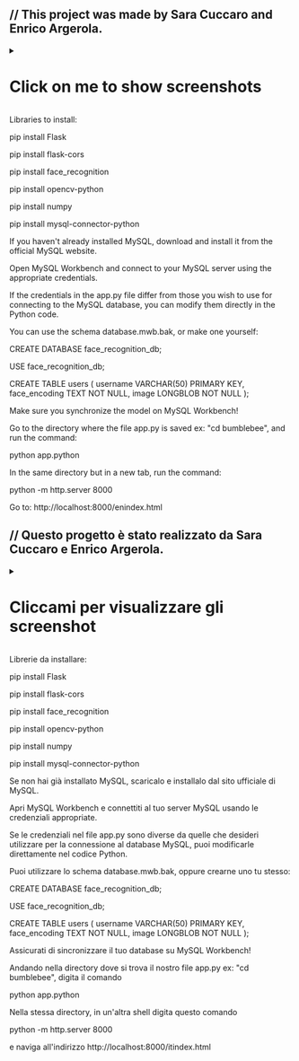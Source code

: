 <h2>// This project was made by Sara Cuccaro and Enrico Argerola. </h2>

<details>
<summary><h1> Click on me to show screenshots</h1></summary>
<h3>enindex.html</h3>
<img src="https://i.imgur.com/tZGUIIG.png" alt="enindex.html" width="600">

<h3>enabout.html</h3>
<img src="https://i.imgur.com/cxlj43t.png" alt="enabout.html" width="600"><img src="https://i.imgur.com/obYcNOo.png" alt="enabout.html" width="600">

<h3>encontact.html</h3>
<img src="https://i.imgur.com/yCF5DzW.png" alt="encontact.html" width="600">

<h3>enlogin.html</h3>
<img src="https://i.imgur.com/fBnXgaR.png" alt="enlogin.html" width="600">

<h3>enregister.html</h3>
<img src="https://i.imgur.com/0LJTYl1.png" alt="enregister.html" width="600">

<h3>enrestrict.html</h3>
<img src="https://i.imgur.com/xEtxNgu.png" alt="enrestrict.html" width="600">

</details> 

Libraries to install:

pip install Flask

pip install flask-cors

pip install face_recognition

pip install opencv-python

pip install numpy

pip install mysql-connector-python

If you haven't already installed MySQL, download and install it from the official MySQL website.

Open MySQL Workbench and connect to your MySQL server using the appropriate credentials.

If the credentials in the app.py file differ from those you wish to use for connecting to the MySQL database, 
you can modify them directly in the Python code. 

You can use the schema database.mwb.bak, or make one yourself:

CREATE DATABASE face_recognition_db;

USE face_recognition_db;

CREATE TABLE users 
(
    username VARCHAR(50) PRIMARY KEY,
    face_encoding TEXT NOT NULL,
    image LONGBLOB NOT NULL
);

Make sure you synchronize the model on MySQL Workbench!

Go to the directory where the file app.py is saved ex: "cd bumblebee", and run the command:

python app.python 

In the same directory but in a new tab, run the command:

python -m http.server 8000

Go to:
http://localhost:8000/enindex.html


<h2>// Questo progetto è stato realizzato da Sara Cuccaro e Enrico Argerola.</h2>

<details>
<summary><h1> Cliccami per visualizzare gli screenshot</h1></summary>
<h3>itindex.html</h3>
<img src="https://i.imgur.com/apbv5Au.png" alt="itindex.html" width="600">

<h3>itabout.html</h3>
<img src="https://i.imgur.com/ZMytE9w.png" alt="itabout.html" width="600"><img src="https://i.imgur.com/6ZReL9v.png" alt="itabout.html" width="600">

<h3>itcontact.html</h3>
<img src="https://i.imgur.com/8QRbNTu.png" alt="itcontact.html" width="600">

<h3>itlogin.html</h3>
<img src="https://i.imgur.com/scqOOkd.png" alt="itlogin.html" width="600">

<h3>itregister.html</h3>
<img src="https://i.imgur.com/SetAZ6X.jpeg" alt="itregister.html" width="600">

<h3>itrestrict.html</h3>
<img src="https://i.imgur.com/LfoNjcG.png" alt="itrestrict.html" width="600">

</details> 

Librerie da installare:

pip install Flask

pip install flask-cors

pip install face_recognition

pip install opencv-python

pip install numpy

pip install mysql-connector-python

Se non hai già installato MySQL, scaricalo e installalo dal sito ufficiale di MySQL.

Apri MySQL Workbench e connettiti al tuo server MySQL usando le credenziali appropriate.

Se le credenziali nel file app.py sono diverse da quelle che desideri utilizzare per la connessione al database MySQL, 
puoi modificarle direttamente nel codice Python. 

Puoi utilizzare lo schema database.mwb.bak, oppure crearne uno tu stesso:

CREATE DATABASE face_recognition_db;

USE face_recognition_db;

CREATE TABLE users 
(
    username VARCHAR(50) PRIMARY KEY,
    face_encoding TEXT NOT NULL,
    image LONGBLOB NOT NULL
);

Assicurati di sincronizzare il tuo database su MySQL Workbench!

Andando nella directory dove si trova il nostro file app.py  ex: "cd bumblebee", digita il comando

python app.python 

Nella stessa directory, in un'altra shell digita questo comando

python -m http.server 8000

e naviga all'indirizzo
http://localhost:8000/itindex.html






